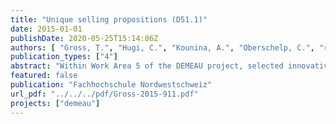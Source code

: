 ```yaml
---
title: "Unique selling propositions (D51.1)"
date: 2015-01-01
publishDate: 2020-05-25T15:14:06Z
authors: [ "Gross, T.", "Hugi, C.", "Kounina, A.", "Oberschelp, C.", "remy", "Wencki, K." ]
publication_types: ["4"]
abstract: "Within Work Area 5 of the DEMEAU project, selected innovative technologies and tools for emerging contaminants removal and monitoring are assessed in their environmental and economic benefits and impacts by using life-cycle based tools such as environmental Life Cycle Assessment (LCA) and economic Life Cycle Costing (LCC). Six case studies were assessed to quantify their environmental and economic profiles and formulate unique selling propositions to promote market uptake and implementation. These case studies include managed aquifer recharge for groundwater replenishment or for drinking water production in combination with advanced oxidation process, hybrid ceramic membrane filtration with powdered activated carbon for tertiary wastewater treatment, automatic neural net control systems to optimize membrane operation, ozonation of wastewater treatment plant effluent, and bioassays as screening tool for water quality monitoring. This report summarizes the study layout, input data, and results of LCA and LCC for all case studies and indicates unique selling propositions based on the outcomes of the assessment."
featured: false
publication: "Fachhochschule Nordwestschweiz"
url_pdf: "../../../pdf/Gross-2015-911.pdf"
projects: ["demeau"]
---
```


